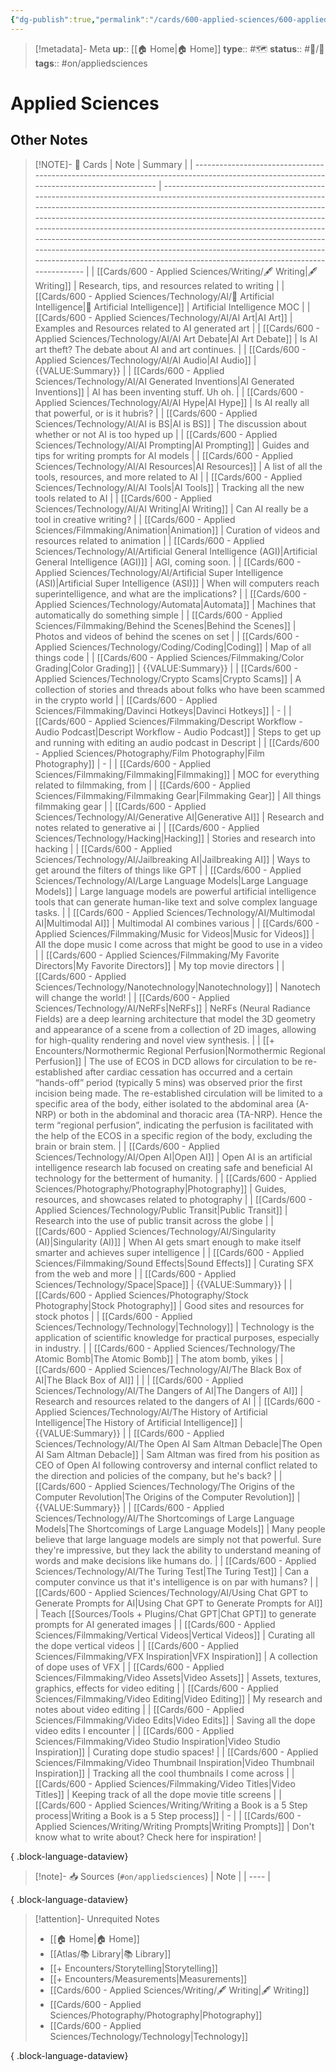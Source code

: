 ```yaml
---
{"dg-publish":true,"permalink":"/cards/600-applied-sciences/600-applied-sciences/","title":"Applied Sciences"}
---
```


> [!metadata]- Meta
> **up**:: [[🏠 Home\|🏠 Home]]
> **type**:: #🗺️ 
> **status**:: #📝/🌿 
> **tags**::  #on/appliedsciences


# Applied Sciences

## Other Notes
> [!NOTE]- 📝 Cards
>  | Note                                                                                                                                   | Summary                                                                                                                                                                                                                                                                                                                                                                                                                                                                                                                                                                      |
> | -------------------------------------------------------------------------------------------------------------------------------------- | ---------------------------------------------------------------------------------------------------------------------------------------------------------------------------------------------------------------------------------------------------------------------------------------------------------------------------------------------------------------------------------------------------------------------------------------------------------------------------------------------------------------------------------------------------------------------------- |
> | [[Cards/600 - Applied Sciences/Writing/🖋 Writing\|🖋 Writing]]                                                                     | Research, tips, and resources related to writing                                                                                                                                                                                                                                                                                                                                                                                                                                                                                                                             |
> | [[Cards/600 - Applied Sciences/Technology/AI/🤖 Artificial Intelligence\|🤖 Artificial Intelligence]]                               | Artificial Intelligence MOC                                                                                                                                                                                                                                                                                                                                                                                                                                                                                                                                                  |
> | [[Cards/600 - Applied Sciences/Technology/AI/AI Art\|AI Art]]                                                                       | Examples and Resources related to AI generated art                                                                                                                                                                                                                                                                                                                                                                                                                                                                                                                           |
> | [[Cards/600 - Applied Sciences/Technology/AI/AI Art Debate\|AI Art Debate]]                                                         | Is AI art theft? The debate about AI and art continues.                                                                                                                                                                                                                                                                                                                                                                                                                                                                                                                      |
> | [[Cards/600 - Applied Sciences/Technology/AI/AI Audio\|AI Audio]]                                                                   | {{VALUE:Summary}}                                                                                                                                                                                                                                                                                                                                                                                                                                                                                                                                                            |
> | [[Cards/600 - Applied Sciences/Technology/AI/AI Generated Inventions\|AI Generated Inventions]]                                     | AI has been inventing stuff. Uh oh.                                                                                                                                                                                                                                                                                                                                                                                                                                                                                                                                          |
> | [[Cards/600 - Applied Sciences/Technology/AI/AI Hype\|AI Hype]]                                                                     | Is AI really all that powerful, or is it hubris?                                                                                                                                                                                                                                                                                                                                                                                                                                                                                                                             |
> | [[Cards/600 - Applied Sciences/Technology/AI/AI is BS\|AI is BS]]                                                                   | The discussion about whether or not AI is too hyped up                                                                                                                                                                                                                                                                                                                                                                                                                                                                                                                       |
> | [[Cards/600 - Applied Sciences/Technology/AI/AI Prompting\|AI Prompting]]                                                           | Guides and tips for writing prompts for AI models                                                                                                                                                                                                                                                                                                                                                                                                                                                                                                                            |
> | [[Cards/600 - Applied Sciences/Technology/AI/AI Resources\|AI Resources]]                                                           | A list of all the tools, resources, and more related to AI                                                                                                                                                                                                                                                                                                                                                                                                                                                                                                                   |
> | [[Cards/600 - Applied Sciences/Technology/AI/AI Tools\|AI Tools]]                                                                   | Tracking all the new tools related to AI                                                                                                                                                                                                                                                                                                                                                                                                                                                                                                                                     |
> | [[Cards/600 - Applied Sciences/Technology/AI/AI Writing\|AI Writing]]                                                               | Can AI really be a tool in creative writing?                                                                                                                                                                                                                                                                                                                                                                                                                                                                                                                                 |
> | [[Cards/600 - Applied Sciences/Filmmaking/Animation\|Animation]]                                                                    | Curation of videos and resources related to animation                                                                                                                                                                                                                                                                                                                                                                                                                                                                                                                        |
> | [[Cards/600 - Applied Sciences/Technology/AI/Artificial General Intelligence (AGI)\|Artificial General Intelligence (AGI)]]         | AGI, coming soon.                                                                                                                                                                                                                                                                                                                                                                                                                                                                                                                                                            |
> | [[Cards/600 - Applied Sciences/Technology/AI/Artificial Super Intelligence (ASI)\|Artificial Super Intelligence (ASI)]]             | When will computers reach superintelligence, and what are the implications?                                                                                                                                                                                                                                                                                                                                                                                                                                                                                                  |
> | [[Cards/600 - Applied Sciences/Technology/Automata\|Automata]]                                                                      | Machines that automatically do something simple                                                                                                                                                                                                                                                                                                                                                                                                                                                                                                                              |
> | [[Cards/600 - Applied Sciences/Filmmaking/Behind the Scenes\|Behind the Scenes]]                                                    | Photos and videos of behind the scenes on set                                                                                                                                                                                                                                                                                                                                                                                                                                                                                                                                |
> | [[Cards/600 - Applied Sciences/Technology/Coding/Coding\|Coding]]                                                                   | Map of all things code                                                                                                                                                                                                                                                                                                                                                                                                                                                                                                                                                       |
> | [[Cards/600 - Applied Sciences/Filmmaking/Color Grading\|Color Grading]]                                                            | {{VALUE:Summary}}                                                                                                                                                                                                                                                                                                                                                                                                                                                                                                                                                            |
> | [[Cards/600 - Applied Sciences/Technology/Crypto Scams\|Crypto Scams]]                                                              | A collection of stories and threads about folks who have been scammed in the crypto world                                                                                                                                                                                                                                                                                                                                                                                                                                                                                    |
> | [[Cards/600 - Applied Sciences/Filmmaking/Davinci Hotkeys\|Davinci Hotkeys]]                                                        | \-                                                                                                                                                                                                                                                                                                                                                                                                                                                                                                                                                                           |
> | [[Cards/600 - Applied Sciences/Filmmaking/Descript Workflow - Audio Podcast\|Descript Workflow - Audio Podcast]]                    | Steps to get up and running with editing an audio podcast in Descript                                                                                                                                                                                                                                                                                                                                                                                                                                                                                                        |
> | [[Cards/600 - Applied Sciences/Photography/Film Photography\|Film Photography]]                                                     | \-                                                                                                                                                                                                                                                                                                                                                                                                                                                                                                                                                                           |
> | [[Cards/600 - Applied Sciences/Filmmaking/Filmmaking\|Filmmaking]]                                                                  | MOC for everything related to filmmaking, from                                                                                                                                                                                                                                                                                                                                                                                                                                                                                                                               |
> | [[Cards/600 - Applied Sciences/Filmmaking/Filmmaking Gear\|Filmmaking Gear]]                                                        | All things filmmaking gear                                                                                                                                                                                                                                                                                                                                                                                                                                                                                                                                                   |
> | [[Cards/600 - Applied Sciences/Technology/AI/Generative AI\|Generative AI]]                                                         | Research and notes related to generative ai                                                                                                                                                                                                                                                                                                                                                                                                                                                                                                                                  |
> | [[Cards/600 - Applied Sciences/Technology/Hacking\|Hacking]]                                                                        | Stories and research into hacking                                                                                                                                                                                                                                                                                                                                                                                                                                                                                                                                            |
> | [[Cards/600 - Applied Sciences/Technology/AI/Jailbreaking AI\|Jailbreaking AI]]                                                     | Ways to get around the filters of things like GPT                                                                                                                                                                                                                                                                                                                                                                                                                                                                                                                            |
> | [[Cards/600 - Applied Sciences/Technology/AI/Large Language Models\|Large Language Models]]                                         | Large language models are powerful artificial intelligence tools that can generate human-like text and solve complex language tasks.                                                                                                                                                                                                                                                                                                                                                                                                                                         |
> | [[Cards/600 - Applied Sciences/Technology/AI/Multimodal AI\|Multimodal AI]]                                                         | Multimodal AI combines various                                                                                                                                                                                                                                                                                                                                                                                                                                                                                                                                               |
> | [[Cards/600 - Applied Sciences/Filmmaking/Music for Videos\|Music for Videos]]                                                      | All the dope music I come across that might be good to use in a video                                                                                                                                                                                                                                                                                                                                                                                                                                                                                                        |
> | [[Cards/600 - Applied Sciences/Filmmaking/My Favorite Directors\|My Favorite Directors]]                                            | My top movie directors                                                                                                                                                                                                                                                                                                                                                                                                                                                                                                                                                       |
> | [[Cards/600 - Applied Sciences/Technology/Nanotechnology\|Nanotechnology]]                                                          | Nanotech will change the world!                                                                                                                                                                                                                                                                                                                                                                                                                                                                                                                                              |
> | [[Cards/600 - Applied Sciences/Technology/AI/NeRFs\|NeRFs]]                                                                         | NeRFs (Neural Radiance Fields) are a deep learning architecture that model the 3D geometry and appearance of a scene from a collection of 2D images, allowing for high-quality rendering and novel view synthesis.                                                                                                                                                                                                                                                                                                                                                           |
> | [[+ Encounters/Normothermic Regional Perfusion\|Normothermic Regional Perfusion]]                                                   | The use of ECOS in DCD allows for circulation to be re-established after cardiac cessation has occurred and a certain “hands-off” period (typically 5 mins) was observed prior the first incision being made. The re-established circulation will be limited to a specific area of the body, either isolated to the abdominal area (A-NRP) or both in the abdominal and thoracic area (TA-NRP). Hence the term “regional perfusion”, indicating the perfusion is facilitated with the help of the ECOS in a specific region of the body, excluding the brain or brain stem.  |
> | [[Cards/600 - Applied Sciences/Technology/AI/Open AI\|Open AI]]                                                                     | Open AI is an artificial intelligence research lab focused on creating safe and beneficial AI technology for the betterment of humanity.                                                                                                                                                                                                                                                                                                                                                                                                                                     |
> | [[Cards/600 - Applied Sciences/Photography/Photography\|Photography]]                                                               | Guides, resources, and showcases related to photography                                                                                                                                                                                                                                                                                                                                                                                                                                                                                                                      |
> | [[Cards/600 - Applied Sciences/Technology/Public Transit\|Public Transit]]                                                          | Research into the use of public transit across the globe                                                                                                                                                                                                                                                                                                                                                                                                                                                                                                                     |
> | [[Cards/600 - Applied Sciences/Technology/AI/Singularity (AI)\|Singularity (AI)]]                                                   | When AI gets smart enough to make itself smarter and achieves super intelligence                                                                                                                                                                                                                                                                                                                                                                                                                                                                                             |
> | [[Cards/600 - Applied Sciences/Filmmaking/Sound Effects\|Sound Effects]]                                                            | Curating SFX from the web and more                                                                                                                                                                                                                                                                                                                                                                                                                                                                                                                                           |
> | [[Cards/600 - Applied Sciences/Technology/Space\|Space]]                                                                            | {{VALUE:Summary}}                                                                                                                                                                                                                                                                                                                                                                                                                                                                                                                                                            |
> | [[Cards/600 - Applied Sciences/Photography/Stock Photography\|Stock Photography]]                                                   | Good sites and resources for stock photos                                                                                                                                                                                                                                                                                                                                                                                                                                                                                                                                    |
> | [[Cards/600 - Applied Sciences/Technology/Technology\|Technology]]                                                                  | Technology is the application of scientific knowledge for practical purposes, especially in industry.                                                                                                                                                                                                                                                                                                                                                                                                                                                                        |
> | [[Cards/600 - Applied Sciences/Technology/The Atomic Bomb\|The Atomic Bomb]]                                                        | The atom bomb, yikes                                                                                                                                                                                                                                                                                                                                                                                                                                                                                                                                                         |
> | [[Cards/600 - Applied Sciences/Technology/AI/The Black Box of AI\|The Black Box of AI]]                                             |                                                                                                                                                                                                                                                                                                                                                                                                                                                                                                                                                                              |
> | [[Cards/600 - Applied Sciences/Technology/AI/The Dangers of AI\|The Dangers of AI]]                                                 | Research and resources related to the dangers of AI                                                                                                                                                                                                                                                                                                                                                                                                                                                                                                                          |
> | [[Cards/600 - Applied Sciences/Technology/AI/The History of Artificial Intelligence\|The History of Artificial Intelligence]]       | {{VALUE:Summary}}                                                                                                                                                                                                                                                                                                                                                                                                                                                                                                                                                            |
> | [[Cards/600 - Applied Sciences/Technology/AI/The Open AI Sam Altman Debacle\|The Open AI Sam Altman Debacle]]                       | Sam Altman was fired from his position as CEO of Open AI following controversy and internal conflict related to the direction and policies of the company, but he's back?                                                                                                                                                                                                                                                                                                                                                                                                    |
> | [[Cards/600 - Applied Sciences/Technology/The Origins of the Computer Revolution\|The Origins of the Computer Revolution]]          | {{VALUE:Summary}}                                                                                                                                                                                                                                                                                                                                                                                                                                                                                                                                                            |
> | [[Cards/600 - Applied Sciences/Technology/AI/The Shortcomings of Large Language Models\|The Shortcomings of Large Language Models]] | Many people believe that large language models are simply not that powerful. Sure they're impressive, but they lack the ability to understand meaning of words and make decisions like humans do.                                                                                                                                                                                                                                                                                                                                                                            |
> | [[Cards/600 - Applied Sciences/Technology/AI/The Turing Test\|The Turing Test]]                                                     | Can a computer convince us that it's intelligence is on par with humans?                                                                                                                                                                                                                                                                                                                                                                                                                                                                                                     |
> | [[Cards/600 - Applied Sciences/Technology/AI/Using Chat GPT to Generate Prompts for AI\|Using Chat GPT to Generate Prompts for AI]] | Teach [[Sources/Tools + Plugins/Chat GPT\|Chat GPT]] to generate prompts for AI generated images                                                                                                                                                                                                                                                                                                                                                                                                                                                                                                               |
> | [[Cards/600 - Applied Sciences/Filmmaking/Vertical Videos\|Vertical Videos]]                                                        | Curating all the dope vertical videos                                                                                                                                                                                                                                                                                                                                                                                                                                                                                                                                        |
> | [[Cards/600 - Applied Sciences/Filmmaking/VFX Inspiration\|VFX Inspiration]]                                                        | A collection of dope uses of VFX                                                                                                                                                                                                                                                                                                                                                                                                                                                                                                                                             |
> | [[Cards/600 - Applied Sciences/Filmmaking/Video Assets\|Video Assets]]                                                              | Assets, textures, graphics, effects for video editing                                                                                                                                                                                                                                                                                                                                                                                                                                                                                                                        |
> | [[Cards/600 - Applied Sciences/Filmmaking/Video Editing\|Video Editing]]                                                            | My research and notes about video editing                                                                                                                                                                                                                                                                                                                                                                                                                                                                                                                                    |
> | [[Cards/600 - Applied Sciences/Filmmaking/Video Edits\|Video Edits]]                                                                | Saving all the dope video edits I encounter                                                                                                                                                                                                                                                                                                                                                                                                                                                                                                                                  |
> | [[Cards/600 - Applied Sciences/Filmmaking/Video Studio Inspiration\|Video Studio Inspiration]]                                      | Curating dope studio spaces!                                                                                                                                                                                                                                                                                                                                                                                                                                                                                                                                                 |
> | [[Cards/600 - Applied Sciences/Filmmaking/Video Thumbnail Inspiration\|Video Thumbnail Inspiration]]                                | Tracking all the cool thumbnails I come across                                                                                                                                                                                                                                                                                                                                                                                                                                                                                                                               |
> | [[Cards/600 - Applied Sciences/Filmmaking/Video Titles\|Video Titles]]                                                              | Keeping track of all the dope movie title screens                                                                                                                                                                                                                                                                                                                                                                                                                                                                                                                            |
> | [[Cards/600 - Applied Sciences/Writing/Writing a Book is a 5 Step process\|Writing a Book is a 5 Step process]]                     | \-                                                                                                                                                                                                                                                                                                                                                                                                                                                                                                                                                                           |
> | [[Cards/600 - Applied Sciences/Writing/Writing Prompts\|Writing Prompts]]                                                           | Don't know what to write about? Check here for inspiration!                                                                                                                                                                                                                                                                                                                                                                                                                                                                                                                  |
> 
{ .block-language-dataview}

> [!note]- 📥 Sources (`#on/appliedsciences`)
>  | Note |
> | ---- |
> 
{ .block-language-dataview}

> [!attention]- Unrequited Notes
>  - [[🏠 Home\|🏠 Home]]
> - [[Atlas/📚 Library\|📚 Library]]
> - [[+ Encounters/Storytelling\|Storytelling]]
> - [[+ Encounters/Measurements\|Measurements]]
> - [[Cards/600 - Applied Sciences/Writing/🖋 Writing\|🖋 Writing]]
> - [[Cards/600 - Applied Sciences/Photography/Photography\|Photography]]
> - [[Cards/600 - Applied Sciences/Technology/Technology\|Technology]]
> 
{ .block-language-dataview}